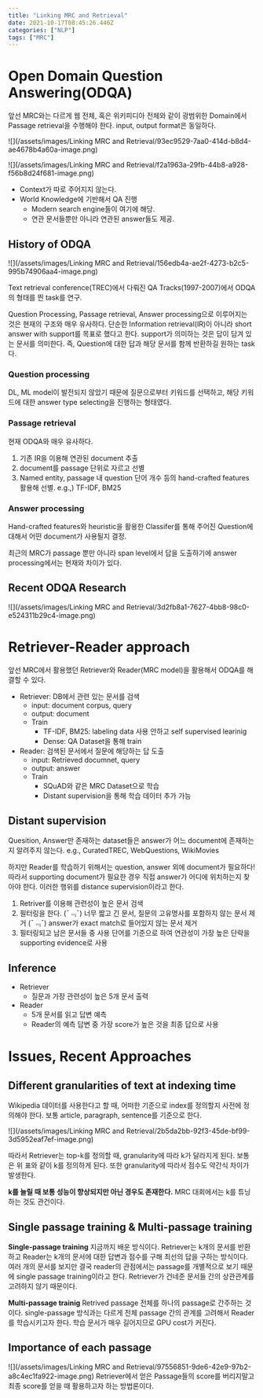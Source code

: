 ```yaml
---
title: "Linking MRC and Retrieval"
date: 2021-10-17T08:45:26.446Z
categories: ["NLP"]
tags: ["MRC"]
---
```

# Open Domain Question Answering(ODQA)

앞선 MRC와는 다르게 웹 전체, 혹은 위키피디아 전체와 같이 광범위한 Domain에서 Passage retrieval을 수행해야 한다. input, output format은 동일하다.

![](/assets/images/Linking MRC and Retrieval/93ec9529-7aa0-414d-b8d4-ae4678b4a60a-image.png)

![](/assets/images/Linking MRC and Retrieval/f2a1963a-29fb-44b8-a928-f56b8d24f681-image.png)

- Context가 따로 주어지지 않는다. 
- World Knowledge에 기반해서 QA 진행
  - Modern search engine들이 여기에 해당.
  - 연관 문서들뿐만 아니라 연관된 answer들도 제공.
  
## History of ODQA
![](/assets/images/Linking MRC and Retrieval/156edb4a-ae2f-4273-b2c5-995b74906aa4-image.png)

Text retrieval conference(TREC)에서 다뤄진 QA Tracks(1997-2007)에서 ODQA의 형태를 띈 task를 연구.

Question Processing, Passage retrieval, Answer processing으로 이루어지는 것은 현재의 구조와 매우 유사하다. 단순한 Information retrieval(IR)이 아니라 short answer with support를 목표로 했다고 한다. support가 의미하는 것은 답이 담겨 있는 문서를 의미한다. 즉, Question에 대한 답과 해당 문서를 함께 반환하길 원하는 task다.

### Question processing
DL, ML model이 발전되지 않았기 때문에 질문으로부터 키워드를 선택하고, 해당 키워드에 대한 answer type selecting을 진행하는 형태였다.
### Passage retrieval
현재 ODQA와 매우 유사하다.
1. 기존 IR을 이용해 연관된 document 추출
2. document를 passage 단위로 자르고 선별
3. Named entity, passage 내 question 단어 개수 등의 hand-crafted features 활용해 선별. e.g.,) TF-IDF, BM25

### Answer processing
Hand-crafted features와 heuristic을 활용한 Classifer를 통해 주어진 Question에 대해서 어떤 document가 사용될지 결정.

최근의 MRC가 passage 뿐만 아니라 span level에서 답을 도출하기에 answer processing에서는 현재와 차이가 있다.

## Recent ODQA Research
![](/assets/images/Linking MRC and Retrieval/3d2fb8a1-7627-4bb8-98c0-e524311b29c4-image.png)


# Retriever-Reader approach
앞선 MRC에서 활용했던 Retriever와 Reader(MRC model)을 활용해서 ODQA를 해결할 수 있다.
- Retriever: DB에서 관련 있는 문서를 검색
  - input: document corpus, query
  - output: document
  - Train
    - TF-IDF, BM25: labeling data 사용 안하고 self supervised learinig
    - Dense: QA Dataset을 통해 train
- Reader: 검색된 문서에서 질문에 해당하는 답 도출
  - input: Retrieved documnet, query
  - output: answer
  - Train
    - SQuAD와 같은 MRC Dataset으로 학습
    - Distant supervision을 통해 학습 데이터 추가 가능

## Distant supervision
Quesition, Answer만 존재하는 dataset들은 answer가 어느 document에 존재하는지 알려주지 않는다.
e.g., CuratedTREC, WebQuestions, WikiMovies

하지만 Reader를 학습하기 위해서는 question, answer 외에 document가 필요하다! 따라서 supporting document가 필요한 경우 직접 answer가 어디에 위치하는지 찾아야 한다. 이러한 행위를 distance supervision이라고 한다.

1. Retriver를 이용해 관련성이 높은 문서 검색
2. 필터링을 한다.
(ˉ﹃ˉ) 너무 짧고 긴 문서, 질문의 고유명사를 포함하지 않는 문서 제거
(ˉ﹃ˉ) answer가 exact match로 들어있지 않는 문서 제거
3. 필터링되고 남은 문서들 중 사용 단어를 기준으로 하여 연관성이 가장 높은 단락을 supporting evidence로 사용

## Inference
- Retriever
  - 질문과 가장 관련성이 높은 5개 문서 출력
- Reader
  - 5개 문서를 읽고 답변 예측
  - Reader의 예측 답변 중 가장 score가 높은 것을 최종 답으로 사용


# Issues, Recent Approaches
## Different granularities of text at indexing time
Wikipedia 데이터를 사용한다고 할 때, 어떠한 기준으로 index를 정의할지 사전에 정의해야 한다. 보통 article, paragraph, sentence를 기준으로 한다.

![](/assets/images/Linking MRC and Retrieval/2b5da2bb-92f3-45de-bf99-3d5952eaf7ef-image.png)

따라서 Retriever는 top-k를 정의할 때, granularity에 따라 k가 달라지게 된다. 보통은 위 표와 같이 k를 정의하게 된다. 또한 granularity에 따라서 점수도 약간식 차이가 발생한다.

**k를 늘릴 때 보통 성능이 향상되지만 아닌 경우도 존재한다.** MRC 대회에서는 k를 튜닝하는 것도 관건이다.

## Single passage training & Multi-passage training

**Single-passage training**
지금까지 배운 방식이다. Retriever는 k개의 문서를 반환하고 Reader는 k개의 문서에 대한 답변과 점수를 구해 최선의 답을 구하는 방식이다. 여러 개의 문서를 보지만 결국 reader의 관점에서는 passage를 개별적으로 보기 때문에 single passage training이라고 한다. Retriever가 건네준 문서들 간의 상관관계를 고려하지 않기 때문이다.

**Multi-passage trainig**
Retrived passage 전체를 하나의 passage로 간주하는 것이다. single-passage 방식과는 다르게 전체 passage 간의 관계를 고려해서 Reader를 학습시키고자 한다.
학습 문서가 매우 길어지므로 GPU cost가 커진다.

## Importance of each passage
![](/assets/images/Linking MRC and Retrieval/97556851-9de6-42e9-97b2-a8c4ec1fa922-image.png)
Retriever에서 얻은 Passage들의 score를 버리지말고 최종 score를 얻을 때 활용하고자 하는 방법론이다. 